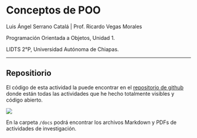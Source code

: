 # Conceptos de POO

Luis Ángel Serrano Catalá | Prof. Ricardo Vegas Morales

Programación Orientada a Objetos, Unidad 1.

LIDTS 2°P, Universidad Autónoma de Chiapas.

---

## Repositiorio

El código de esta actividad la puede encontrar en el [repositorio de github](https://github.com/LuanHimmlisch/unach-oop-java) donde están todas las actividades que he hecho totalmente visibles y código abierto.

![](2022-02-08-16-11-05.png)

En la carpeta `/docs` podrá encontrar los archivos Markdown y PDFs de actividades de investigación.
